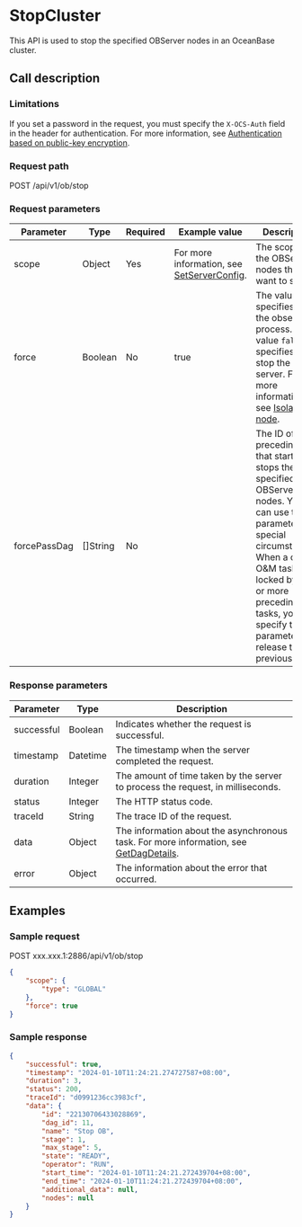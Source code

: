 # StopCluster

This API is used to stop the specified OBServer nodes in an OceanBase cluster.

## Call description

### Limitations

If you set a password in the request, you must specify the `X-OCS-Auth` field in the header for authentication. For more information, see [Authentication based on public-key encryption](200.public-key-encryption-authentication.md).

### Request path

POST /api/v1/ob/stop

### Request parameters

| Parameter | Type | Required | Example value | Description |
| --- | --- | --- | --- | --- |
| scope | Object | Yes | For more information, see [SetServerConfig](500.set-server-level.md). | The scope of the OBServer nodes that you want to stop. |
| force | Boolean | No | true | The value `true` specifies to kill the observer process. The value `false` specifies to stop the server. For more information, see [Isolate a node](../../../../600.manage/100.cluster-management/300.common-cluster-operations/600.isolation-a-node.md).  |
| forcePassDag | []String | No | | The ID of the preceding task that starts or stops the specified OBServer nodes. You can use this parameter in special circumstances. When a cluster O&M task is locked by one or more preceding tasks, you can specify this parameter to release the previous tasks. |

### Response parameters

| Parameter | Type | Description |
| --- | --- | --- |
| successful | Boolean | Indicates whether the request is successful. |
| timestamp | Datetime | The timestamp when the server completed the request. |
| duration | Integer | The amount of time taken by the server to process the request, in milliseconds. |
| status | Integer | The HTTP status code. |
| traceId | String | The trace ID of the request. |
| data | Object | The information about the asynchronous task. For more information, see [GetDagDetails](2000.get-dag-detail.md).  |
| error | Object | The information about the error that occurred. |

## Examples

### Sample request

POST xxx.xxx.1:2886/api/v1/ob/stop

```json
{
    "scope": {
        "type": "GLOBAL"
    },
    "force": true
}
```

### Sample response

```json
{
    "successful": true,
    "timestamp": "2024-01-10T11:24:21.274727587+08:00",
    "duration": 3,
    "status": 200,
    "traceId": "d0991236cc3983cf",
    "data": {
        "id": "22130706433028869",
        "dag_id": 11,
        "name": "Stop OB",
        "stage": 1,
        "max_stage": 5,
        "state": "READY",
        "operator": "RUN",
        "start_time": "2024-01-10T11:24:21.272439704+08:00",
        "end_time": "2024-01-10T11:24:21.272439704+08:00",
        "additional_data": null,
        "nodes": null
    }
}
```

